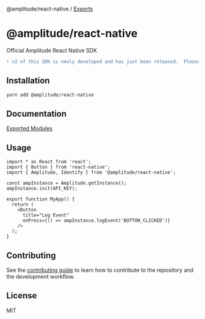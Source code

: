 @amplitude/react-native / [Exports](modules.md)

# @amplitude/react-native

Official Amplitude React Native SDK

```diff
! v2 of this SDK is newly developed and has just been released.  Please file any bug reports under issues. PR's welcome!
```

## Installation

```sh
yarn add @amplitude/react-native
```

## Documentation

[Exported Modules](docs/modules.md)

## Usage

```tsx
import * as React from 'react';
import { Button } from 'react-native';
import { Amplitude, Identify } from '@amplitude/react-native';

const ampInstance = Amplitude.getInstance();
ampInstance.init(API_KEY);

export function MyApp() {
  return (
    <Button
      title="Log Event"
      onPress={() => ampInstance.logEvent('BUTTON_CLICKED')}
    />
  );
}
```

## Contributing

See the [contributing guide](CONTRIBUTING.md) to learn how to contribute to the
repository and the development workflow.

## License

MIT
